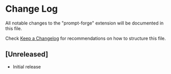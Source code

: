 # Change Log

All notable changes to the "prompt-forge" extension will be documented in this file.

Check [Keep a Changelog](http://keepachangelog.com/) for recommendations on how to structure this file.

## [Unreleased]

- Initial release
